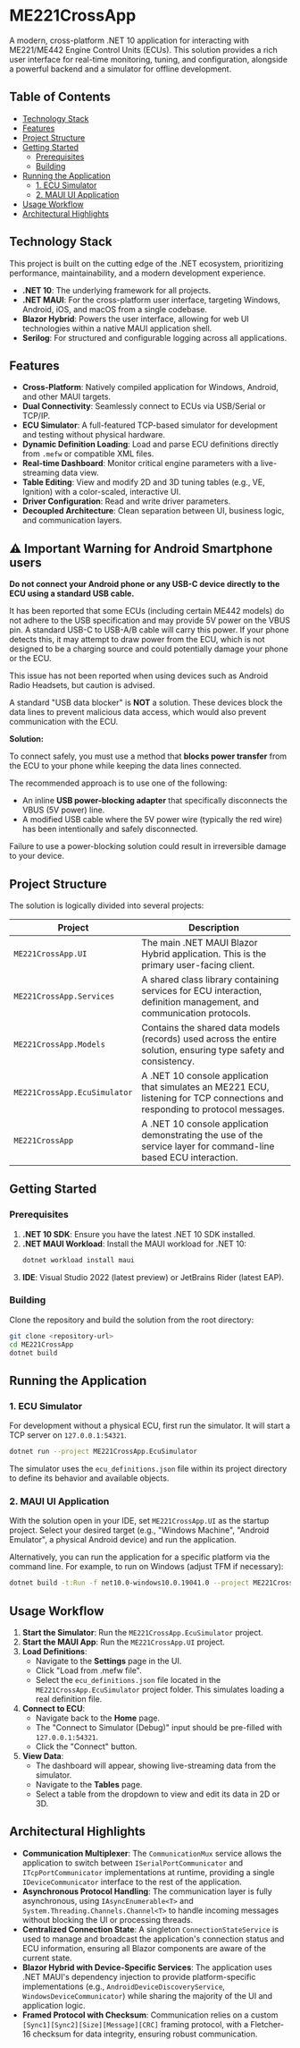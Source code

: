 # ME221CrossApp

A modern, cross-platform .NET 10 application for interacting with ME221/ME442 Engine Control Units (ECUs). This solution provides a rich user interface for real-time monitoring, tuning, and configuration, alongside a powerful backend and a simulator for offline development.

## Table of Contents

- [Technology Stack](#technology-stack)
- [Features](#features)
- [Project Structure](#project-structure)
- [Getting Started](#getting-started)
    - [Prerequisites](#prerequisites)
    - [Building](#building)
- [Running the Application](#running-the-application)
    - [1. ECU Simulator](#1-ecu-simulator)
    - [2. MAUI UI Application](#2-maui-ui-application)
- [Usage Workflow](#usage-workflow)
- [Architectural Highlights](#architectural-highlights)

## Technology Stack

This project is built on the cutting edge of the .NET ecosystem, prioritizing performance, maintainability, and a modern development experience.

- **.NET 10**: The underlying framework for all projects.
- **.NET MAUI**: For the cross-platform user interface, targeting Windows, Android, iOS, and macOS from a single codebase.
- **Blazor Hybrid**: Powers the user interface, allowing for web UI technologies within a native MAUI application shell.
- **Serilog**: For structured and configurable logging across all applications.

## Features

- **Cross-Platform**: Natively compiled application for Windows, Android, and other MAUI targets.
- **Dual Connectivity**: Seamlessly connect to ECUs via USB/Serial or TCP/IP.
- **ECU Simulator**: A full-featured TCP-based simulator for development and testing without physical hardware.
- **Dynamic Definition Loading**: Load and parse ECU definitions directly from `.mefw` or compatible XML files.
- **Real-time Dashboard**: Monitor critical engine parameters with a live-streaming data view.
- **Table Editing**: View and modify 2D and 3D tuning tables (e.g., VE, Ignition) with a color-scaled, interactive UI.
- **Driver Configuration**: Read and write driver parameters.
- **Decoupled Architecture**: Clean separation between UI, business logic, and communication layers.

## ⚠️ Important Warning for Android Smartphone users

**Do not connect your Android phone or any USB-C device directly to the ECU using a standard USB cable.**

It has been reported that some ECUs (including certain ME442 models) do not adhere to the USB specification and may provide 5V power on the VBUS pin. A standard USB-C to USB-A/B cable will carry this power. If your phone detects this, it may attempt to draw power from the ECU, which is not designed to be a charging source and could potentially damage your phone or the ECU.

This issue has not been reported when using devices such as Android Radio Headsets, but caution is advised.

A standard "USB data blocker" is **NOT** a solution. These devices block the data lines to prevent malicious data access, which would also prevent communication with the ECU.

**Solution:**

To connect safely, you must use a method that **blocks power transfer** from the ECU to your phone while keeping the data lines connected.

The recommended approach is to use one of the following:
-   An inline **USB power-blocking adapter** that specifically disconnects the VBUS (5V power) line.
-   A modified USB cable where the 5V power wire (typically the red wire) has been intentionally and safely disconnected.

Failure to use a power-blocking solution could result in irreversible damage to your device.

## Project Structure

The solution is logically divided into several projects:

| Project                       | Description                                                                                                                   |
| ----------------------------- |-------------------------------------------------------------------------------------------------------------------------------|
| `ME221CrossApp.UI`              | The main .NET MAUI Blazor Hybrid application. This is the primary user-facing client.                                         |
| `ME221CrossApp.Services`        | A shared class library containing services for ECU interaction, definition management, and communication protocols.           |
| `ME221CrossApp.Models`          | Contains the shared data models (records) used across the entire solution, ensuring type safety and consistency.              |
| `ME221CrossApp.EcuSimulator`    | A .NET 10 console application that simulates an ME221 ECU, listening for TCP connections and responding to protocol messages. |
| `ME221CrossApp`                 | A .NET 10 console application demonstrating the use of the service layer for command-line based ECU interaction.              |

## Getting Started

### Prerequisites

1.  **.NET 10 SDK**: Ensure you have the latest .NET 10 SDK installed.
2.  **.NET MAUI Workload**: Install the MAUI workload for .NET 10:
    ```bash
    dotnet workload install maui
    ```
3.  **IDE**: Visual Studio 2022 (latest preview) or JetBrains Rider (latest EAP).

### Building

Clone the repository and build the solution from the root directory:

```bash
git clone <repository-url>
cd ME221CrossApp
dotnet build
```

## Running the Application

### 1. ECU Simulator

For development without a physical ECU, first run the simulator. It will start a TCP server on `127.0.0.1:54321`.

```bash
dotnet run --project ME221CrossApp.EcuSimulator
```

The simulator uses the `ecu_definitions.json` file within its project directory to define its behavior and available objects.

### 2. MAUI UI Application

With the solution open in your IDE, set `ME221CrossApp.UI` as the startup project. Select your desired target (e.g., "Windows Machine", "Android Emulator", a physical Android device) and run the application.

Alternatively, you can run the application for a specific platform via the command line. For example, to run on Windows (adjust TFM if necessary):

```bash
dotnet build -t:Run -f net10.0-windows10.0.19041.0 --project ME221CrossApp.UI
```

## Usage Workflow

1.  **Start the Simulator**: Run the `ME221CrossApp.EcuSimulator` project.
2.  **Start the MAUI App**: Run the `ME221CrossApp.UI` project.
3.  **Load Definitions**:
    - Navigate to the **Settings** page in the UI.
    - Click "Load from .mefw file".
    - Select the `ecu_definitions.json` file located in the `ME221CrossApp.EcuSimulator` project folder. This simulates loading a real definition file.
4.  **Connect to ECU**:
    - Navigate back to the **Home** page.
    - The "Connect to Simulator (Debug)" input should be pre-filled with `127.0.0.1:54321`.
    - Click the "Connect" button.
5.  **View Data**:
    - The dashboard will appear, showing live-streaming data from the simulator.
    - Navigate to the **Tables** page.
    - Select a table from the dropdown to view and edit its data in 2D or 3D.

## Architectural Highlights

- **Communication Multiplexer**: The `CommunicationMux` service allows the application to switch between `ISerialPortCommunicator` and `ITcpPortCommunicator` implementations at runtime, providing a single `IDeviceCommunicator` interface to the rest of the application.
- **Asynchronous Protocol Handling**: The communication layer is fully asynchronous, using `IAsyncEnumerable<T>` and `System.Threading.Channels.Channel<T>` to handle incoming messages without blocking the UI or processing threads.
- **Centralized Connection State**: A singleton `ConnectionStateService` is used to manage and broadcast the application's connection status and ECU information, ensuring all Blazor components are aware of the current state.
- **Blazor Hybrid with Device-Specific Services**: The application uses .NET MAUI's dependency injection to provide platform-specific implementations (e.g., `AndroidDeviceDiscoveryService`, `WindowsDeviceCommunicator`) while sharing the majority of the UI and application logic.
- **Framed Protocol with Checksum**: Communication relies on a custom `[Sync1][Sync2][Size][Message][CRC]` framing protocol, with a Fletcher-16 checksum for data integrity, ensuring robust communication.